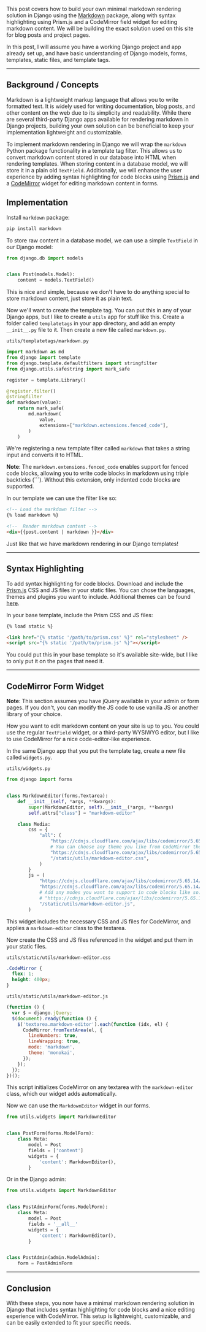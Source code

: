 This post covers how to build your own minimal markdown rendering solution in Django using the [Markdown](https://pypi.org/project/Markdown/) package, along with syntax highlighting using Prism.js and a CodeMirror field widget for editing markdown content. We will be building the exact solution used on this site for blog posts and project pages.

In this post, I will assume you have a working Django project and app already set up, and have basic understanding of Django models, forms, templates, static files, and template tags.

---

## Background / Concepts

Markdown is a lightweight markup language that allows you to write formatted text. It is widely used for writing documentation, blog posts, and other content on the web due to its simplicity and readability. While there are several third-party Django apps available for rendering markdown in Django projects, building your own solution can be beneficial to keep your implementation lightweight and customizable.

To implement markdown rendering in Django we will wrap the `markdown` Python package functionality in a template tag filter. This allows us to convert markdown content stored in our database into HTML when rendering templates. When storing content in a database model, we will store it in a plain old `TextField`. Additionally, we will enhance the user experience by adding syntax highlighting for code blocks using [Prism.js](https://prismjs.com/) and a [CodeMirror](https://codemirror.net/5/) widget for editing markdown content in forms.

## Implementation

Install `markdown` package:

```bash
pip install markdown
```

To store raw content in a database model, we can use a simple `TextField` in our Django model:

```python
from django.db import models


class Post(models.Model):
	content = models.TextField()
```

This is nice and simple, because we don't have to do anything special to store markdown content, just store it as plain text.

Now we'll want to create the template tag. You can put this in any of your Django apps, but I like to create a `utils` app for stuff like this. Create a folder called `templatetags` in your app directory, and add an empty `__init__.py` file to it. Then create a new file called `markdown.py`.

`utils/templatetags/markdown.py`

```python
import markdown as md
from django import template
from django.template.defaultfilters import stringfilter
from django.utils.safestring import mark_safe

register = template.Library()

@register.filter()
@stringfilter
def markdown(value):
    return mark_safe(
        md.markdown(
            value,
            extensions=["markdown.extensions.fenced_code"],
        )
    )
```

We're registering a new template filter called `markdown` that takes a string input and converts it to HTML.

**Note**: The `markdown.extensions.fenced_code` enables support for fenced code blocks, allowing you to write code blocks in markdown using triple backticks (\`\`\`). Without this extension, only indented code blocks are supported.

In our template we can use the filter like so:

```html
<!-- Load the markdown filter -->
{% load markdown %}

<!--  Render markdown content -->
<div>{{post.content | markdown }}</div>
```

Just like that we have markdown rendering in our Django templates!

---

## Syntax Highlighting

To add syntax highlighting for code blocks. Download and include the [Prism.js](https://prismjs.com/download) CSS and JS files in your static files. You can chose the languages, themes and plugins you want to include. Additional themes can be found [here](https://github.com/PrismJS/prism-themes).

In your base template, include the Prism CSS and JS files:

```html
{% load static %}

<link href="{% static '/path/to/prism.css' %}" rel="stylesheet" />
<script src="{% static '/path/to/prism.js' %}"></script>
```

You could put this in your base template so it's available site-wide, but I like to only put it on the pages that need it.

---

## CodeMirror Form Widget

**Note**: This section assumes you have jQuery available in your admin or form pages. If you don't, you can modify the JS code to use vanilla JS or another library of your choice.

How you want to edit markdown content on your site is up to you. You could use the regular `TextField` widget, or a third-party WYSIWYG editor, but I like to use CodeMirror for a nice code-editor-like experience.

In the same Django app that you put the template tag, create a new file called `widgets.py`.

`utils/widgets.py`

```python
from django import forms


class MarkdownEditor(forms.Textarea):
    def __init__(self, *args, **kwargs):
        super(MarkdownEditor, self).__init__(*args, **kwargs)
        self.attrs["class"] = "markdown-editor"

    class Media:
        css = {
            "all": (
                "https://cdnjs.cloudflare.com/ajax/libs/codemirror/5.65.14/codemirror.css",
                # You can choose any theme you like from CodeMirror themes
                "https://cdnjs.cloudflare.com/ajax/libs/codemirror/5.65.14/theme/monokai.css",
                "/static/utils/markdown-editor.css",
            )
        }
        js = (
            "https://cdnjs.cloudflare.com/ajax/libs/codemirror/5.65.14/codemirror.js",
            "https://cdnjs.cloudflare.com/ajax/libs/codemirror/5.65.14/mode/markdown/markdown.js",
            # Add any modes you want to support in code blocks like so:
            # "https://cdnjs.cloudflare.com/ajax/libs/codemirror/5.65.14/mode/python/python.js",
            "/static/utils/markdown-editor.js",
        )
```

This widget includes the necessary CSS and JS files for CodeMirror, and applies a `markdown-editor` class to the textarea.

Now create the CSS and JS files referenced in the widget and put them in your static files.

`utils/static/utils/markdown-editor.css`

```css
.CodeMirror {
  flex: 1;
  height: 400px;
}
```

`utils/static/utils/markdown-editor.js`

```javascript
(function () {
  var $ = django.jQuery;
  $(document).ready(function () {
    $('textarea.markdown-editor').each(function (idx, el) {
      CodeMirror.fromTextArea(el, {
        lineNumbers: true,
        lineWrapping: true,
        mode: 'markdown',
        theme: 'monokai',
      });
    });
  });
})();
```

This script initializes CodeMirror on any textarea with the `markdown-editor` class, which our widget adds automatically.

Now we can use the `MarkdownEditor` widget in our forms.

```python
from utils.widgets import MarkdownEditor


class PostForm(forms.ModelForm):
    class Meta:
        model = Post
        fields = ['content']
        widgets = {
            'content': MarkdownEditor(),
        }
```

Or in the Django admin:

```python
from utils.widgets import MarkdownEditor


class PostAdminForm(forms.ModelForm):
    class Meta:
        model = Post
        fields = '__all__'
        widgets = {
            'content': MarkdownEditor(),
        }


class PostAdmin(admin.ModelAdmin):
    form = PostAdminForm
```

---

## Conclusion

With these steps, you now have a minimal markdown rendering solution in Django that includes syntax highlighting for code blocks and a nice editing experience with CodeMirror. This setup is lightweight, customizable, and can be easily extended to fit your specific needs.
